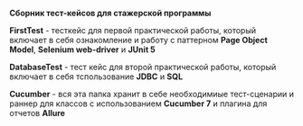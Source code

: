 **Сборник тест-кейсов для стажерской программы**

**FirstTest** - тесткейс для первой практической работы, который включает в себя ознакомление и работу с паттерном **Page Object Model**, **Selenium web-driver** и **JUnit 5**

**DatabaseTest** - тест кейс для второй практической работы, который включает в себя тспользование **JDBC** и **SQL**

**Cucumber** - вся эта папка хранит в себе необходимиые тест-сценарии и раннер для классов с использованием **Cucumber 7** и плагина для отчетов **Allure**

